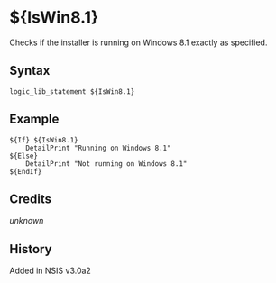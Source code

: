 # ${IsWin8.1}

Checks if the installer is running on Windows 8.1 exactly as specified.

## Syntax

    logic_lib_statement ${IsWin8.1}

## Example

    ${If} ${IsWin8.1}
        DetailPrint "Running on Windows 8.1"
    ${Else}
        DetailPrint "Not running on Windows 8.1"
    ${EndIf}

## Credits

*unknown*

## History

Added in NSIS v3.0a2
